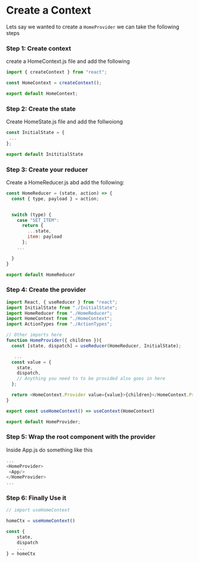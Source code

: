 # Create a Context
Lets say we wanted to create a `HomeProvider` we can take the following steps

### Step 1: Create context
create a HomeContext.js file and add the following

```js
import { createContext } from "react";

const HomeContext = createContext();

export default HomeContext;
```

### Step 2: Create the state
Create HomeState.js file and add the follwoiong

```js
const InitialState = {
 ...
};

export default InititialState
```


### Step 3: Create your reducer

Create a HomeReducer.js abd add the following:

```js
const HomeReducer = (state, action) => {
  const { type, payload } = action;


  switch (type) {
    case "SET_ITEM":
      return {
        ...state,
        item: payload
      };
    ...

  }
}

export default HomeReducer       
```

### Step 4: Create the provider

```js
import React, { useReducer } from "react";
import InitialState from "./InitialState";
import HomeReducer from "./HomeReducer";
import HomeContext from "./HomeContext";
import ActionTypes from "./ActionTypes";

// Other imports here
function HomeProvider({ children }){ 
  const [state, dispatch] = useReducer(HomeReducer, InitialState);

   ...
  const value = {
    state,
    dispatch,
    // Anything you need to to be provided also goes in here
  };

  return <HomeContext.Provider value={value}>{children}</HomeContext.Provider>;
}

export const useHomeContext() => useContext(HomeContext)

export default HomeProvider;
```


### Step 5: Wrap the root component with the provider

Inside App.js do something like this

```js
...
<HomeProvider>
 <App/>
</HomeProvider>
...
```

### Step 6: Finally Use it

```js
// import useHomeContext

homeCtx = useHomeContext()

const {
    state,
    dispatch
    ...
} = homeCtx
```

